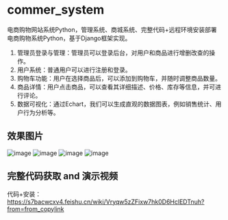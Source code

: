 # commer_system
电商购物网站系统Python，管理系统、商城系统、完整代码+远程环境安装部署
电商购物系统Python，基于Django框架实现。
1. 管理员登录与管理：管理员可以登录后台，对用户和商品进行增删改查的操作。
2. 用户系统：普通用户可以进行注册和登录。
3. 购物车功能：用户在选择商品后，可以添加到购物车，并随时调整商品数量。
4. 商品详情：用户点击商品，可以查看其详细描述、价格、库存等信息，并可进行评论。
5. 数据可视化：通过Echart，我们可以生成直观的数据图表，例如销售统计、用户行为分析等。

## 效果图片
![image](https://github.com/qcpythons/commer_system/assets/145885700/5acdf08c-69b2-46d2-aeac-106fc5a6d453)
![image](https://github.com/qcpythons/commer_system/assets/145885700/b67e646b-a5dd-45b5-86f6-43172cba3247)
![image](https://github.com/qcpythons/commer_system/assets/145885700/1e65d116-d097-425d-ade9-72f98d75c3b7)
![image](https://github.com/qcpythons/commer_system/assets/145885700/5e8c550e-6926-4178-b3ec-f81ede9fea04)

## 完整代码获取  and  演示视频
代码+安装：https://s7bacwcxv4.feishu.cn/wiki/Vryqw5zZFixw7hk0D6HclEDTnuh?from=from_copylink
